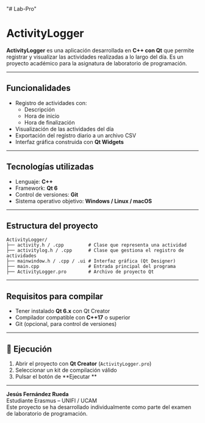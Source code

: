 "# Lab-Pro"  
# ActivityLogger

**ActivityLogger** es una aplicación desarrollada en **C++ con Qt** que permite registrar y visualizar las actividades realizadas a lo largo del día. Es un proyecto académico para la asignatura de laboratorio de programación.

---

## Funcionalidades

- Registro de actividades con:
  - Descripción
  - Hora de inicio
  - Hora de finalización
- Visualización de las actividades del día
- Exportación del registro diario a un archivo CSV
- Interfaz gráfica construida con **Qt Widgets**

---

##  Tecnologías utilizadas

- Lenguaje: **C++**
- Framework: **Qt 6**
- Control de versiones: **Git**
- Sistema operativo objetivo: **Windows / Linux / macOS**

---

##  Estructura del proyecto

```
ActivityLogger/
├── activity.h / .cpp         # Clase que representa una actividad
├── activitylog.h / .cpp      # Clase que gestiona el registro de actividades
├── mainwindow.h / .cpp / .ui # Interfaz gráfica (Qt Designer)
├── main.cpp                  # Entrada principal del programa
├── ActivityLogger.pro        # Archivo de proyecto Qt
```

---

## Requisitos para compilar

- Tener instalado **Qt 6.x** con Qt Creator
- Compilador compatible con **C++17** o superior
- Git (opcional, para control de versiones)

---

## 🚀 Ejecución

1. Abrir el proyecto con **Qt Creator** (`ActivityLogger.pro`)
2. Seleccionar un kit de compilación válido
3. Pulsar el botón de **Ejecutar **

---

**Jesús Fernández Rueda**  
Estudiante Erasmus – UNIFI / UCAM  
Este proyecto se ha desarrollado individualmente como parte del examen de laboratorio de programación.

